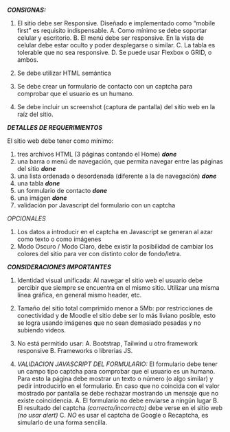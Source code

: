***CONSIGNAS:***

1. El sitio debe ser Responsive. Diseñado e implementado como “mobile first” es requisito indispensable. 
    A. Como mínimo se debe soportar celular y escritorio.
    B. El menú debe ser responsive. En la vista de celular debe estar oculto y 
    poder desplegarse o similar.
    C. La tabla es tolerable que no sea responsive.
    D. Se puede usar Flexbox o GRID, o ambos.

2. Se debe utilizar HTML semántica
3. Se debe crear un formulario de contacto con un captcha para comprobar que el usuario es un humano.
4. Se debe incluir un screenshot (captura de pantalla) del sitio web en la raíz del sitio.

***DETALLES DE REQUERIMIENTOS***

El sitio web debe tener como mínimo:

1. tres archivos HTML (3 páginas contando el Home) ***done***
2. una barra o menú de navegación, que permita navegar entre las páginas del sitio ***done***
3. una lista ordenada o desordenada (diferente a la de navegación) ***done***
4. una tabla ***done***
5. un formulario de contacto ***done***
6. una imágen ***done***
7. validación por Javascript del formulario con un captcha

*OPCIONALES*

1. Los datos a introducir en el captcha en Javascript se generan al azar como texto o como imágenes
2. Modo Oscuro / Modo Claro, debe existir la posibilidad de cambiar los colores del sitio para ver con distinto color de fondo/letra.

***CONSIDERACIONES IMPORTANTES***

1. Identidad visual unificada: Al navegar  el sitio web el usuario debe percibir que siempre se encuentra en el mismo sitio. Utilizar una misma línea gráfica, en general mismo header, etc.

2. Tamaño del sitio total comprimido menor a 5Mb: por restricciones de conectividad y de Moodle el sitio debe ser lo más liviano posible, esto se logra usando imágenes que no sean demasiado pesadas y no subiendo videos.

3. No está permitido usar:
    A. Bootstrap, Tailwind u otro framework responsive
    B. Frameworks o librerias JS.

4. *VALIDACION JAVASCRIPT DEL FORMULARIO:* El formulario debe tener un campo tipo captcha para comprobar que el usuario es un humano. Para esto la página debe mostrar un texto o número (o algo similar) y pedir introducirlo en el formulario. En caso que no coincida con el valor mostrado por pantalla se debe rechazar mostrando un mensaje que no existe coincidencia.
    A. El formulario no debe enviarse a ningún lugar
    B. El resultado del captcha *(correcto/incorrecto)* debe verse en el sitio web *(no usar alert)*
    C. *NO* es usar el captcha de Google o Recaptcha, es simularlo de una forma sencilla.

